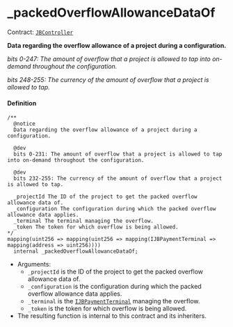 # _packedOverflowAllowanceDataOf

Contract: [`JBController`](/dev/deprecated/v2/contracts/or-controllers/jbcontroller/README.md)​‌

**Data regarding the overflow allowance of a project during a configuration.**

_bits 0-247: The amount of overflow that a project is allowed to tap into on-demand throughout the configuration._

_bits 248-255: The currency of the amount of overflow that a project is allowed to tap._

#### Definition

```
/**
  @notice
  Data regarding the overflow allowance of a project during a configuration.

  @dev
  bits 0-231: The amount of overflow that a project is allowed to tap into on-demand throughout the configuration.

  @dev
  bits 232-255: The currency of the amount of overflow that a project is allowed to tap.

  _projectId The ID of the project to get the packed overflow allowance data of.
  _configuration The configuration during which the packed overflow allowance data applies.
  _terminal The terminal managing the overflow.
  _token The token for which overflow is being allowed.
*/
mapping(uint256 => mapping(uint256 => mapping(IJBPaymentTerminal =>  mapping(address => uint256))))
  internal _packedOverflowAllowanceDataOf;
```

* Arguments:
  * `_projectId` is the ID of the project to get the packed overflow allowance data of.
  * `_configuration` is the configuration during which the packed overflow allowance data applies.
  * `_terminal` is the [`IJBPaymentTerminal`](/dev/deprecated/v2/interfaces/ijbpaymentterminal.md) managing the overflow.
  * `_token` is the token for which overflow is being allowed.
* The resulting function is internal to this contract and its inheriters. 
